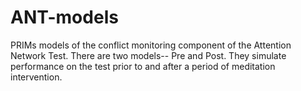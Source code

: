 # ANT-models
PRIMs models of the conflict monitoring component of the Attention Network Test. There are two models-- Pre and Post. They simulate performance on the test prior to and after a period of meditation intervention. 
